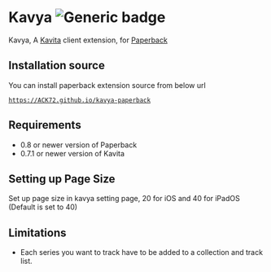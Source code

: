 # Kavya ![Generic badge](https://img.shields.io/badge/version-1.3.0-green.svg)
Kavya, A [Kavita](https://www.kavitareader.com/) client extension, for [Paperback](https://paperback.moe/)


## Installation source
You can install paperback extension source from below url

[`https://ACK72.github.io/kavya-paperback`](https://ACK72.github.io/kavya-paperback)

## Requirements
- 0.8 or newer version of Paperback
- 0.7.1 or newer version of Kavita


## Setting up Page Size
Set up page size in kavya setting page, 20 for iOS and 40 for iPadOS (Default is set to 40)

## Limitations

- Each series you want to track have to be added to a collection and track list.

